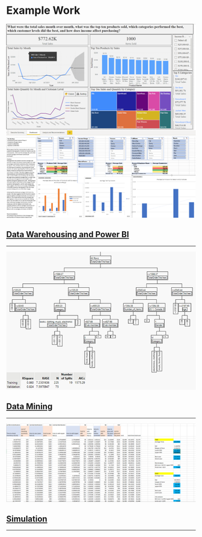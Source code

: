 # Example Work

![Dashboard](/docs/assets/Dashboard.png)
![PowerPivot](/docs/assets/PowerPivot.png)


## [Data Warehousing and Power BI](https://github.com/mjhenry5/mjhenry5.github.io/tree/main/DMTheSkiShop)
___


![Data Mining](/docs/assets/DataMining.png)

## [Data Mining](https://github.com/mjhenry5/mjhenry5.github.io/tree/main/Final)
___

![Simulation](/docs/assets/Simulation.png)
## [Simulation](https://github.com/mjhenry5/mjhenry5.github.io/blob/main/Info%202020%20project%203.xlsx)
___
